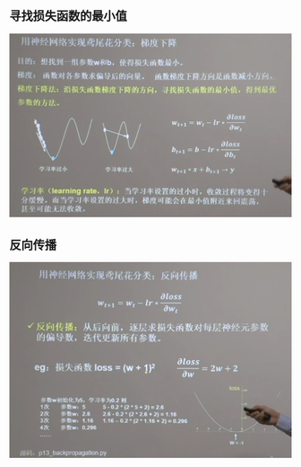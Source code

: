 ## 寻找损失函数的最小值
![寻找损失函数的最小值](../../../pictures/寻找损失函数的最小值.png)

## 反向传播
![反向传播](../../../pictures/反向传播.png)